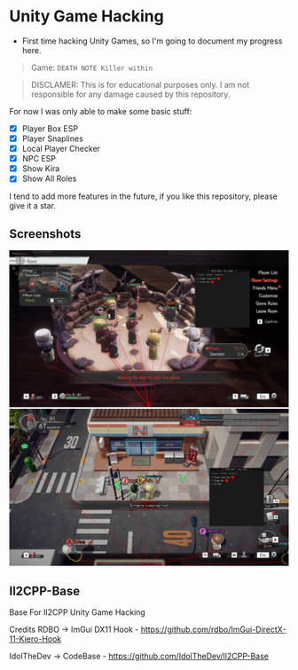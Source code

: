 # Unity Game Hacking

- First time hacking Unity Games, so I'm going to document my progress here.

> Game: `DEATH NOTE Killer within`

> DISCLAMER: This is for educational purposes only. I am not responsible for any damage caused by this repository.

For now I was only able to make some basic stuff:

- [x] Player Box ESP
- [x] Player Snaplines
- [x] Local Player Checker
- [x] NPC ESP
- [x] Show Kira
- [x] Show All Roles

I tend to add more features in the future, if you like this repository, please give it a star.

## Screenshots

![image](img/wall.png)
![image](img/self.png)

## Il2CPP-Base

Base For Il2CPP Unity Game Hacking

Credits
RDBO -> ImGui DX11 Hook - https://github.com/rdbo/ImGui-DirectX-11-Kiero-Hook

IdolTheDev -> CodeBase - https://github.com/IdolTheDev/Il2CPP-Base